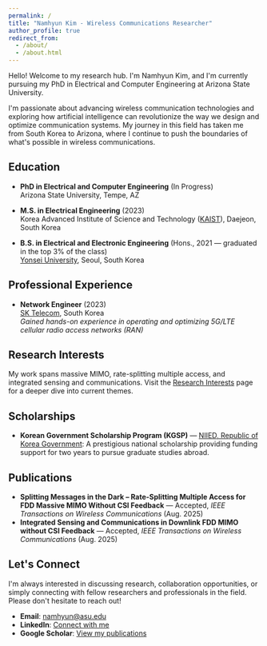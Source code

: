 ```yaml
---
permalink: /
title: "Namhyun Kim - Wireless Communications Researcher"
author_profile: true
redirect_from: 
  - /about/
  - /about.html
---
```


Hello! Welcome to my research hub. I'm Namhyun Kim, and I'm currently pursuing my PhD in Electrical and Computer Engineering at Arizona State University. 

I'm passionate about advancing wireless communication technologies and exploring how artificial intelligence can revolutionize the way we design and optimize communication systems. My journey in this field has taken me from South Korea to Arizona, where I continue to push the boundaries of what's possible in wireless communications.

## Education

- **PhD in Electrical and Computer Engineering** (In Progress)  
  Arizona State University, Tempe, AZ

- **M.S. in Electrical Engineering** (2023)  
  Korea Advanced Institute of Science and Technology ([KAIST](https://www.kaist.ac.kr/en/)), Daejeon, South Korea

- **B.S. in Electrical and Electronic Engineering** (Hons., 2021 — graduated in the top 3% of the class)  
  [Yonsei University](https://www.yonsei.ac.kr/en_sc/index.do), Seoul, South Korea

## Professional Experience

- **Network Engineer** (2023)  
  [SK Telecom](https://www.sktelecom.com/index_en.html), South Korea  
  *Gained hands-on experience in operating and optimizing 5G/LTE cellular radio access networks (RAN)*

## Research Interests

My work spans massive MIMO, rate-splitting multiple access, and integrated sensing and communications. Visit the [Research Interests](/research/) page for a deeper dive into current themes.

## Scholarships

- **Korean Government Scholarship Program (KGSP)** — [NIIED, Republic of Korea Government](https://www.studyinkorea.go.kr/en/sub/gks/allnew_invite.do): A prestigious national scholarship providing funding support for two years to pursue graduate studies abroad.

## Publications

- **Splitting Messages in the Dark – Rate-Splitting Multiple Access for FDD Massive MIMO Without CSI Feedback** — Accepted, *IEEE Transactions on Wireless Communications* (Aug. 2025)
- **Integrated Sensing and Communications in Downlink FDD MIMO without CSI Feedback** — Accepted, *IEEE Transactions on Wireless Communications* (Aug. 2025)

## Let's Connect

I'm always interested in discussing research, collaboration opportunities, or simply connecting with fellow researchers and professionals in the field. Please don't hesitate to reach out!

- **Email**: [namhyun@asu.edu](mailto:namhyun@asu.edu)
- **LinkedIn**: [Connect with me](https://www.linkedin.com/in/namhyun-kim-a2071a27a/)
- **Google Scholar**: [View my publications](https://scholar.google.com/citations?user=xt6PHq4AAAAJ&hl=en&oi=ao)
